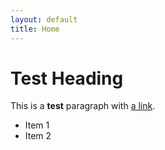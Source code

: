 ```yaml
---
layout: default
title: Home
---
```


# Test Heading

This is a **test** paragraph with [a link](https://example.com).

- Item 1
- Item 2
